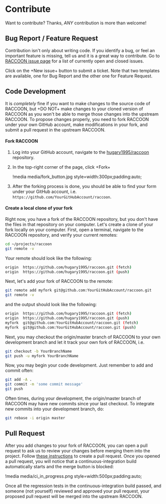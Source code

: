 # Contribute

Want to contribute? Thanks, *ANY* contribution is more than welcome!

## Bug Report / Feature Request

Contribution isn't only about writing code. If you identify a bug, or feel an important feature
is missing, tell us and it is a great way to contribute. Go to [RACCOON issue page](https://github.com/hugary1995/raccoon/issues) for a list of currently open and closed issues.

Click on the +New issue+ button to submit a ticket. Note that two templates are available, one for Bug Report and the other one for Feature Request.

## Code Development

It is *completely* fine if you want to make changes to the source code of RACCOON, but +DO NOT+ make changes to your cloned version of RACCOON as you won't be able to merge those changes into the upstream RACCOON. To propose changes properly, you need to fork RACCOON under your own GitHub account, make modifications in your fork, and submit a pull request in the upstream RACCOON.

#### Fork RACCOON

1. Log into your GitHub account, navigate to the [hugary1995/raccoon](https://github.com/hugary1995/raccoon) repository.
2. In the top-right corner of the page, click +Fork+

   !media media/fork_button.jpg
          style=width:300px;padding:auto;

3. After the forking process is done, you should be able to find your form under your GitHub account, i.e. `https://github.com/YourGitHubAccount/raccoon`.

#### Create a local clone of your fork

Right now, you have a fork of the RACCOON repository, but you don't have the files in that repository on your computer. Let's create a clone of your fork locally on your computer. First, open a terminal, navigate to the RACCOON repository, and verify your current remotes:

```bash
cd ~/projects/raccoon
git remote -v
```

Your remote should look like the following:

```bash
origin	https://github.com/hugary1995/raccoon.git (fetch)
origin	https://github.com/hugary1995/raccoon.git (push)
```

Next, let's add your fork of RACCOON to the remote:

```bash
git remote add myfork git@github.com:YourGitHubAccount/raccoon.git
git remote -v
```

and the output should look like the following:

```bash
origin	https://github.com/hugary1995/raccoon.git (fetch)
origin	https://github.com/hugary1995/raccoon.git (push)
myfork	git@github.com:YourGitHubAccount/raccoon.git (fetch)
myfork	git@github.com:YourGitHubAccount/raccoon.git (push)
```

Next, you may checkout the origin/master branch of RACCOON to your own development branch and let it track your own fork of RACCOON, i.e.

```bash
git checkout -b YourBranchName
git push -u myfork YourBranchName
```

Now, you may begin your code development. Just remember to add and commit often:

```bash
git add -A .
git commit -m 'some commit message'
git push
```

Often times, during your development, the origin/master branch of RACCOON may have new commits since your last checkout. To integrate new commits into your development branch, do:

```bash
git rebase -i origin master
```

## Pull Request

After you add changes to your fork of RACCOON, you can open a pull request to ask us to review your changes before merging them into the project. Follow [these instructions](https://help.github.com/en/github/collaborating-with-issues-and-pull-requests/creating-a-pull-request-from-a-fork) to create a pull request. Once you opened a pull request, you will notice that a continuous-integration build automatically starts and the merge button is blocked:

!media media/ci_in_progress.png
       style=width:500px;padding:auto;

Once all the regression tests in the continuous-integration build passed, and someone (not yourself) reviewed and approved your pull request, your proposed pull request will be merged into the upstream RACCOON.
